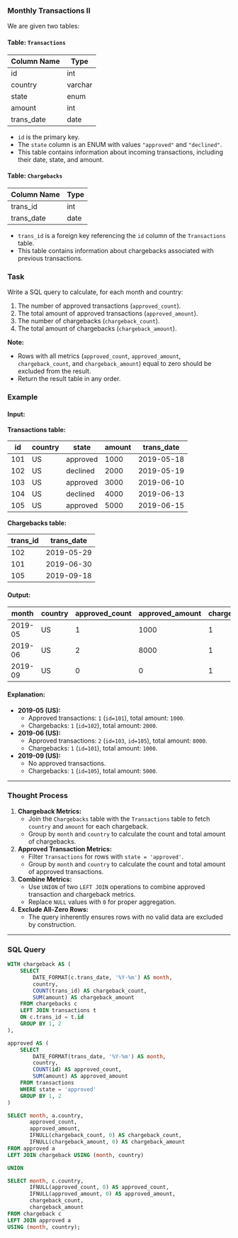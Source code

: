 ### Monthly Transactions II
We are given two tables:

#### Table: `Transactions`

| Column Name | Type    |
|-------------|---------|
| id          | int     |
| country     | varchar |
| state       | enum    |
| amount      | int     |
| trans_date  | date    |

- `id` is the primary key.
- The `state` column is an ENUM with values `"approved"` and `"declined"`.
- This table contains information about incoming transactions, including their date, state, and amount.

#### Table: `Chargebacks`

| Column Name | Type |
|-------------|------|
| trans_id    | int  |
| trans_date  | date |

- `trans_id` is a foreign key referencing the `id` column of the `Transactions` table.
- This table contains information about chargebacks associated with previous transactions.

### Task
Write a SQL query to calculate, for each month and country:
1. The number of approved transactions (`approved_count`).
2. The total amount of approved transactions (`approved_amount`).
3. The number of chargebacks (`chargeback_count`).
4. The total amount of chargebacks (`chargeback_amount`).

**Note:**
- Rows with all metrics (`approved_count`, `approved_amount`, `chargeback_count`, and `chargeback_amount`) equal to zero should be excluded from the result.
- Return the result table in any order.

### Example
#### Input:
**Transactions table:**

| id  | country | state    | amount | trans_date |
|-----|---------|----------|--------|------------|
| 101 | US      | approved | 1000   | 2019-05-18 |
| 102 | US      | declined | 2000   | 2019-05-19 |
| 103 | US      | approved | 3000   | 2019-06-10 |
| 104 | US      | declined | 4000   | 2019-06-13 |
| 105 | US      | approved | 5000   | 2019-06-15 |

**Chargebacks table:**

| trans_id | trans_date |
|----------|------------|
| 102      | 2019-05-29 |
| 101      | 2019-06-30 |
| 105      | 2019-09-18 |

#### Output:

| month   | country | approved_count | approved_amount | chargeback_count | chargeback_amount |
|---------|---------|----------------|-----------------|------------------|-------------------|
| 2019-05 | US      | 1              | 1000            | 1                | 2000              |
| 2019-06 | US      | 2              | 8000            | 1                | 1000              |
| 2019-09 | US      | 0              | 0               | 1                | 5000              |

#### Explanation:
- **2019-05 (US):**
  - Approved transactions: `1` (`id=101`), total amount: `1000`.
  - Chargebacks: `1` (`id=102`), total amount: `2000`.
- **2019-06 (US):**
  - Approved transactions: `2` (`id=103`, `id=105`), total amount: `8000`.
  - Chargebacks: `1` (`id=101`), total amount: `1000`.
- **2019-09 (US):**
  - No approved transactions.
  - Chargebacks: `1` (`id=105`), total amount: `5000`.

---

### Thought Process
1. **Chargeback Metrics:**
   - Join the `Chargebacks` table with the `Transactions` table to fetch `country` and `amount` for each chargeback.
   - Group by `month` and `country` to calculate the count and total amount of chargebacks.
2. **Approved Transaction Metrics:**
   - Filter `Transactions` for rows with `state = 'approved'`.
   - Group by `month` and `country` to calculate the count and total amount of approved transactions.
3. **Combine Metrics:**
   - Use `UNION` of two `LEFT JOIN` operations to combine approved transaction and chargeback metrics.
   - Replace `NULL` values with `0` for proper aggregation.
4. **Exclude All-Zero Rows:**
   - The query inherently ensures rows with no valid data are excluded by construction.

---

### SQL Query
```sql
WITH chargeback AS (
    SELECT 
        DATE_FORMAT(c.trans_date, '%Y-%m') AS month, 
        country, 
        COUNT(trans_id) AS chargeback_count,
        SUM(amount) AS chargeback_amount
    FROM chargebacks c
    LEFT JOIN transactions t
    ON c.trans_id = t.id
    GROUP BY 1, 2
),

approved AS (
    SELECT 
        DATE_FORMAT(trans_date, '%Y-%m') AS month, 
        country, 
        COUNT(id) AS approved_count,
        SUM(amount) AS approved_amount
    FROM transactions 
    WHERE state = 'approved'
    GROUP BY 1, 2
)

SELECT month, a.country,
       approved_count,
       approved_amount,
       IFNULL(chargeback_count, 0) AS chargeback_count,
       IFNULL(chargeback_amount, 0) AS chargeback_amount
FROM approved a 
LEFT JOIN chargeback USING (month, country)

UNION

SELECT month, c.country,
       IFNULL(approved_count, 0) AS approved_count,
       IFNULL(approved_amount, 0) AS approved_amount,
       chargeback_count,
       chargeback_amount
FROM chargeback c
LEFT JOIN approved a
USING (month, country);
